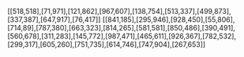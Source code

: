 [[518,518],[71,971],[121,862],[967,607],[138,754],[513,337],[499,873],[337,387],[647,917],[76,417]]
[[841,185],[295,946],[928,450],[55,806],[714,89],[787,380],[663,323],[814,265],[581,581],[850,486],[390,491],[560,678],[311,283],[145,772],[987,471],[465,611],[926,367],[782,532],[299,317],[605,260],[751,735],[614,746],[747,904],[267,653]]